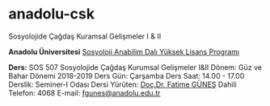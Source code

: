 # anadolu-csk
Sosyolojide Çağdaş Kuramsal Gelişmeler I &amp; II


**Anadolu Üniversitesi**
[Sosyoloji Anabilim Dalı Yüksek Lisans Programı](https://www.anadolu.edu.tr/akademik/enstituler/1171/sosyoloji-abd-tezli-yl/program-profili)

**Ders:** SOS 507 Sosyolojide Çağdaş Kurumsal Gelişmeler I&II
Dönem: Güz ve Bahar Dönemi 2018-2019
Ders Gün: Çarşamba
Ders Saat: 14.00 - 17.00
Derslik: Seminer-I Odası
Dersi Yürüten: [Doç.Dr. Fatime GÜNEŞ](https://akademik.anadolu.edu.tr/fgunes)
Dahili Telefon: 4068
E-mail: fgunes@anadolu.edu.tr
